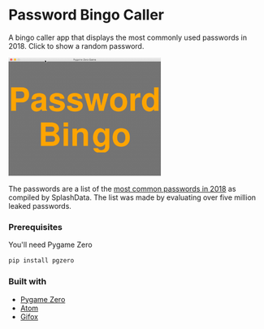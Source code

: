 # Password Bingo Caller

A bingo caller app that displays the most commonly used passwords in 2018.
Click to show a random password.

<img src="demo.gif" width="300" />

The passwords are a list of the [most common passwords in 2018][1] as compiled by SplashData. The list was made by evaluating over five million leaked passwords.


### Prerequisites

You'll need Pygame Zero

```sh
pip install pgzero
```


### Built with

* [Pygame Zero](https://pygame-zero.readthedocs.io/en/stable/)
* [Atom](https://atom.io/)
* [Gifox](https://gifox.io/)


[1]: https://eu.usatoday.com/story/tech/2018/12/14/worst-passwords-2018-donald-makes-splashdata-annual-list/2309855002/
